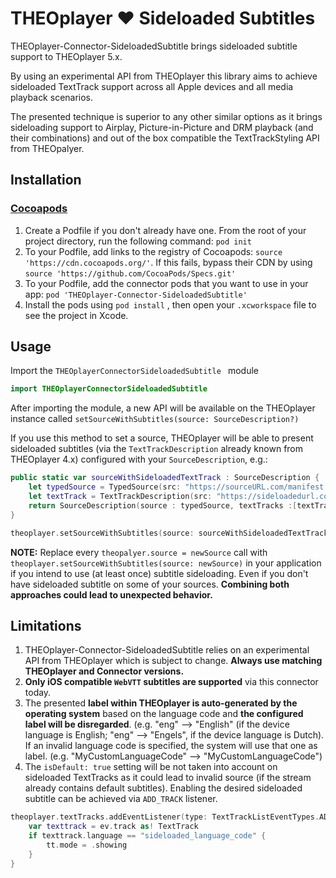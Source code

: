 # THEOplayer ❤️ Sideloaded Subtitles

THEOplayer-Connector-SideloadedSubtitle brings sideloaded subtitle support to THEOplayer 5.x.

By using an experimental API from THEOplayer this library aims to achieve sideloaded TextTrack support across all Apple devices and all media playback scenarios.

The presented technique is superior to any other similar options as it brings sideloading support to Airplay, Picture-in-Picture and DRM playback (and their combinations) and out of the box compatible the TextTrackStyling API from THEOpalyer.

## Installation

### [Cocoapods](https://guides.cocoapods.org/using/getting-started.html#getting-started)

1. Create a Podfile if you don't already have one. From the root of your project directory, run the following command: `pod init`
2. To your Podfile, add links to the registry of Cocoapods: `source 'https://cdn.cocoapods.org/'`. If this fails, bypass their CDN by using `source 'https://github.com/CocoaPods/Specs.git'`
3. To your Podfile, add the connector pods that you want to use in your app: `pod 'THEOplayer-Connector-SideloadedSubtitle'`
4. Install the pods using `pod install` , then open your `.xcworkspace` file to see the project in Xcode.


## Usage

Import the `THEOplayerConnectorSideloadedSubtitle ` module

```swift
import THEOplayerConnectorSideloadedSubtitle
```

After importing the module, a new API will be available on the THEOplayer instance called `setSourceWithSubtitles(source: SourceDescription?)`

If you use this method to set a source, THEOplayer will be able to present sideloaded subtitles (via the `TextTrackDescription` already known from THEOplayer 4.x) configured with your `SourceDescription`, e.g.:

```swift
public static var sourceWithSideloadedTextTrack : SourceDescription {
    let typedSource = TypedSource(src: "https://sourceURL.com/manifest.m3u8, type: "application/x-mpegurl")
    let textTrack = TextTrackDescription(src: "https://sideloadedurl.com/subtitle.vtt", srclang: "language_code", isDefault: false, kind: .subtitles, label:"Label", format: .WebVTT)
    return SourceDescription(source : typedSource, textTracks :[textTrack])
}
```
```swift
theoplayer.setSourceWithSubtitles(source: sourceWithSideloadedTextTrack)
```
**NOTE:** Replace every `theopalyer.source = newSource` call with `theoplayer.setSourceWithSubtitles(source: newSource)` in your application if you intend to use (at least once) subtitle sideloading. Even if you don't have sideloaded subtitle on some of your sources. **Combining both approaches could lead to unexpected behavior.**

## Limitations
1. THEOplayer-Connector-SideloadedSubtitle relies on an experimental API from THEOplayer which is subject to change. **Always use matching THEOplayer and Connector versions.**
2. **Only iOS compatible `WebVTT` subtitles are supported** via this connector today.
3. The presented **label within THEOplayer is auto-generated by the operating system** based on the language code and **the configured label will be disregarded**. (e.g. "eng" --> "English" (if the device language is English; "eng" --> "Engels", if the device language is Dutch). If an invalid language code is specified, the system will use that one as label. (e.g. "MyCustomLanguageCode" --> "MyCustomLanguageCode")
4. The `isDefault: true` setting will be not taken into account on sideloaded TextTracks as it could lead to invalid source (if the stream already contains default subtitles). Enabling the desired sideloaded subtitle can be achieved via `ADD_TRACK` listener.

```swift
theoplayer.textTracks.addEventListener(type: TextTrackListEventTypes.ADD_TRACK) { ev in
    var texttrack = ev.track as! TextTrack
    if texttrack.language == "sideloaded_language_code" {
        tt.mode = .showing
    }
}
```
